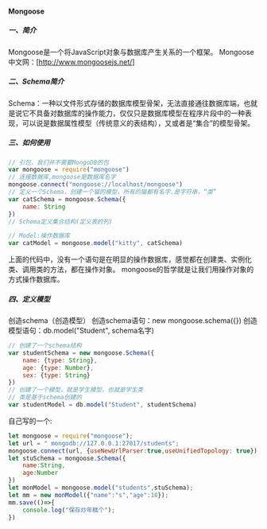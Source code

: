 #### Mongoose
##### 一、简介
Mongoose是一个将JavaScript对象与数据库产生关系的一个框架。
Mongoose中文网：[http://www.mongoosejs.net/]
##### 二、Schema简介
Schema：一种以文件形式存储的数据库模型骨架，无法直接通往数据库端，也就是说它不具备对数据库的操作能力，仅仅只是数据库模型在程序片段中的一种表现，可以说是数据属性模型（传统意义的表结构），又或者是“集合”的模型骨架。
##### 三、如何使用
```js
// 引包，我们并不需要MongoDB的包
var mongoose = require("mongoose")
// 连接数据库,mongoose是数据库名字
mongoose.connect("mongoose://localhost/mongoose")
// 定义一个Schema，创建一个猫的模型，所有的猫都有名字.是字符串，“类”
var catSchema = mongoose.Schema({
    name: String
})
// Schema定义集合结构(定义表的列)

// Model:操作数据库
var catModel = mongoose.model("kitty", catSchema)
```
上面的代码中，没有一个语句是在明显的操作数据库，感觉都在创建类、实例化类、调用类的方法，都在操作对象。
mongoose的哲学就是让我们用操作对象的方式操作数据库。
##### 四、定义模型
创造schema（创造模型）
创造schema语句：new mongoose.schema({})
创造模型语句：db.model("Student", schema名字)

```js
// 创建了一个schema结构
var studentSchema = new mongoose.Schema({
    name: {type: String},
    age: {type: Number},
    sex: {type: String}
})
// 创建了一个模型，就是学生模型，也就是学生类
// 类是基于schema创建的
var studentModel = db.model("Student", studentSchema)
```

自己写的一个:

~~~js
let mongoose = require("mongoose");
let url = " mongodb://127.0.0.1:27017/students";
mongoose.connect(url, {useNewUrlParser:true,useUnifiedTopology: true});
let stuSchema = mongoose.Schema({
    name:String,
    age:Number
})
let monModel = mongoose.model("students",stuSchema);
let mm = new monModel({"name":"s","age":18});
mm.save(()=>{
    console.log("保存炒年糕个");
})
~~~

